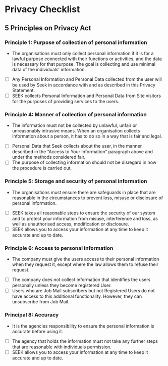 # Privacy Checklist

## 5 Principles on Privacy Act

### Principle 1: Purpose of collection of personal information

 - The organisations must only collect personal information if it is for a lawful purpose connected with their functions or activities, and the data is necessary for that purpose. The goal is collecting and use minimal data of the individuals' information. 

- [ ] Any Personal Information and Personal Data collected from the user will be used by Seek in accordance with and as described in this Privacy Statement.
- [ ] SEEK collects Personal Information and Personal Data from Site visitors for the purposes of providing services to the users.

### Principle 4: Manner of collection of personal information

 - The information must not be collected by unlawful, unfair or unreasonably intrusive means. When an organisation collects information about a person, it has to do so in a way that is fair and legal.

- [ ] Personal Data that Seek collects about the user, in the manner described in the “Access to Your Information” paragraph above and under the methods considered fair.
- [ ] The purpose of collecting information should not be disregard in how the procedure is carried out.

### Principle 5: Storage and security of personal information

 - The organisations must ensure there are safeguards in place that are reasonable in the circumstances to prevent loss, misuse or disclosure of personal information.
- [ ] SEEK takes all reasonable steps to ensure the security of our system and to protect your information from misuse, interference and loss, as well as unauthorised access, modification or disclosure.
- [ ] SEEK allows you to access your information at any time to keep it accurate and up to date.

### Principle 6: Access to personal information

 - The company must give the users access to their personal information when they request it, except where the law allows them to refuse their request.
- [ ] The company does not collect information that identifies the users personally unless they become registered User.
- [ ] Users who are Job Mail subscribers but not Registered Users do not have access to this additional functionality. However, they can unsubscribe from Job Mail.

### Principal 8: Accuracy

- It is the agencies responsibility to ensure the personal information is accurate before using it.
- [ ] The agency that holds the information must not take any further steps that are reasonable with individuals permission.
- [ ] SEEK allows you to access your information at any time to keep it accurate and up to date.
